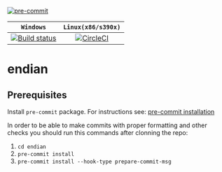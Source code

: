 [![pre-commit](https://img.shields.io/badge/pre--commit-enabled-brightgreen?logo=pre-commit&logoColor=white)](https://github.com/pre-commit/pre-commit)

| **`Windows`** | **`Linux(x86/s390x)`** |
|:-----------------:|:-----------------:|
[![Build status](https://ci.appveyor.com/api/projects/status/m819f89ia1s368sk/branch/develop?svg=true)](https://ci.appveyor.com/project/rokoDev/endian/branch/develop)|[![CircleCI](https://dl.circleci.com/status-badge/img/gh/rokoDev/endian/tree/develop.svg?style=shield)](https://dl.circleci.com/status-badge/redirect/gh/rokoDev/endian/tree/develop)|

# endian

## Prerequisites
Install `pre-commit` package. For instructions see: [pre-commit installation](https://pre-commit.com/#install)

In order to be able to make commits with proper formatting and other checks you should run this commands after clonning the repo:
  1. `cd endian`
  2. `pre-commit install`
  3. `pre-commit install --hook-type prepare-commit-msg`
